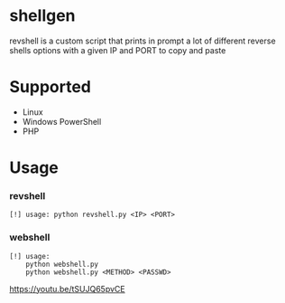 # shellgen
revshell is a custom script that prints in prompt a lot of different reverse shells options with a given IP and PORT to copy and paste

# Supported
- Linux
- Windows PowerShell
- PHP

# Usage

### revshell
```
[!] usage: python revshell.py <IP> <PORT>
```
### webshell
```
[!] usage:
    python webshell.py
    python webshell.py <METHOD> <PASSWD>
```

https://youtu.be/tSUJQ65pvCE

